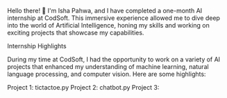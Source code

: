 
Hello there! 👋 I'm Isha Pahwa, and I have completed a one-month AI internship at CodSoft. This immersive experience allowed me to dive deep into the world of Artificial Intelligence, honing my skills and working on exciting projects that showcase my capabilities.

Internship Highlights

During my time at CodSoft, I had the opportunity to work on a variety of AI projects that enhanced my understanding of machine learning, natural language processing, and computer vision. Here are some highlights:

Project 1: tictactoe.py 
Project 2: chatbot.py 
Project 3:
